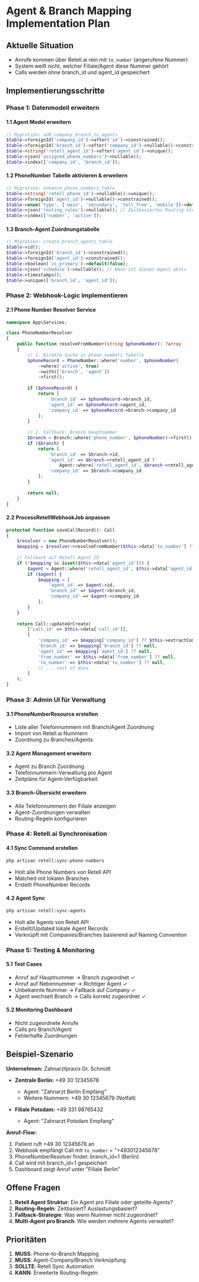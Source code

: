 # Agent & Branch Mapping Implementation Plan

## Aktuelle Situation
- Anrufe kommen über Retell.ai rein mit `to_number` (angerufene Nummer)
- System weiß nicht, welcher Filiale/Agent diese Nummer gehört
- Calls werden ohne branch_id und agent_id gespeichert

## Implementierungsschritte

### Phase 1: Datenmodell erweitern

#### 1.1 Agent Model erweitern
```php
// Migration: add_company_branch_to_agents
$table->foreignId('company_id')->after('id')->constrained();
$table->foreignId('branch_id')->after('company_id')->nullable()->constrained();
$table->string('retell_agent_id')->after('agent_id')->unique();
$table->json('assigned_phone_numbers')->nullable();
$table->index(['company_id', 'branch_id']);
```

#### 1.2 PhoneNumber Tabelle aktivieren & erweitern
```php
// Migration: enhance_phone_numbers_table
$table->string('retell_phone_id')->nullable()->unique();
$table->foreignId('agent_id')->nullable()->constrained();
$table->enum('type', ['main', 'secondary', 'toll_free', 'mobile'])->default('main');
$table->json('routing_rules')->nullable(); // Zeitbasiertes Routing etc.
$table->index(['number', 'active']);
```

#### 1.3 Branch-Agent Zuordnungstabelle
```php
// Migration: create_branch_agents_table
$table->id();
$table->foreignId('branch_id')->constrained();
$table->foreignId('agent_id')->constrained();
$table->boolean('is_primary')->default(false);
$table->json('schedule')->nullable(); // Wann ist dieser Agent aktiv
$table->timestamps();
$table->unique(['branch_id', 'agent_id']);
```

### Phase 2: Webhook-Logic implementieren

#### 2.1 Phone Number Resolver Service
```php
namespace App\Services;

class PhoneNumberResolver
{
    public function resolveFromNumber(string $phoneNumber): ?array
    {
        // 1. Direkte Suche in phone_numbers Tabelle
        $phoneRecord = PhoneNumber::where('number', $phoneNumber)
            ->where('active', true)
            ->with(['branch', 'agent'])
            ->first();
            
        if ($phoneRecord) {
            return [
                'branch_id' => $phoneRecord->branch_id,
                'agent_id' => $phoneRecord->agent_id,
                'company_id' => $phoneRecord->branch->company_id
            ];
        }
        
        // 2. Fallback: Branch Hauptnummer
        $branch = Branch::where('phone_number', $phoneNumber)->first();
        if ($branch) {
            return [
                'branch_id' => $branch->id,
                'agent_id' => $branch->retell_agent_id ? 
                    Agent::where('retell_agent_id', $branch->retell_agent_id)->first()?->id : null,
                'company_id' => $branch->company_id
            ];
        }
        
        return null;
    }
}
```

#### 2.2 ProcessRetellWebhookJob anpassen
```php
protected function saveCallRecord(): Call
{
    $resolver = new PhoneNumberResolver();
    $mapping = $resolver->resolveFromNumber($this->data['to_number'] ?? '');
    
    // Fallback auf Retell Agent ID
    if (!$mapping && isset($this->data['agent_id'])) {
        $agent = Agent::where('retell_agent_id', $this->data['agent_id'])->first();
        if ($agent) {
            $mapping = [
                'agent_id' => $agent->id,
                'branch_id' => $agent->branch_id,
                'company_id' => $agent->company_id
            ];
        }
    }
    
    return Call::updateOrCreate(
        ['call_id' => $this->data['call_id']],
        [
            'company_id' => $mapping['company_id'] ?? $this->extractCompanyId(),
            'branch_id' => $mapping['branch_id'] ?? null,
            'agent_id' => $mapping['agent_id'] ?? null,
            'from_number' => $this->data['from_number'] ?? null,
            'to_number' => $this->data['to_number'] ?? null,
            // ... rest of data
        ]
    );
}
```

### Phase 3: Admin UI für Verwaltung

#### 3.1 PhoneNumberResource erstellen
- Liste aller Telefonnummern mit Branch/Agent Zuordnung
- Import von Retell.ai Nummern
- Zuordnung zu Branches/Agents

#### 3.2 Agent Management erweitern
- Agent zu Branch Zuordnung
- Telefonnummern-Verwaltung pro Agent
- Zeitpläne für Agent-Verfügbarkeit

#### 3.3 Branch-Übersicht erweitern
- Alle Telefonnummern der Filiale anzeigen
- Agent-Zuordnungen verwalten
- Routing-Regeln konfigurieren

### Phase 4: Retell.ai Synchronisation

#### 4.1 Sync Command erstellen
```bash
php artisan retell:sync-phone-numbers
```
- Holt alle Phone Numbers von Retell API
- Matched mit lokalen Branches
- Erstellt PhoneNumber Records

#### 4.2 Agent Sync
```bash
php artisan retell:sync-agents
```
- Holt alle Agents von Retell API
- Erstellt/Updated lokale Agent Records
- Verknüpft mit Companies/Branches basierend auf Naming Convention

### Phase 5: Testing & Monitoring

#### 5.1 Test Cases
- Anruf auf Hauptnummer → Branch zugeordnet ✓
- Anruf auf Nebennummer → Richtiger Agent ✓
- Unbekannte Nummer → Fallback auf Company ✓
- Agent wechselt Branch → Calls korrekt zugeordnet ✓

#### 5.2 Monitoring Dashboard
- Nicht zugeordnete Anrufe
- Calls pro Branch/Agent
- Fehlerhafte Zuordnungen

## Beispiel-Szenario

**Unternehmen:** Zahnarztpraxis Dr. Schmidt
- **Zentrale Berlin:** +49 30 12345678
  - Agent: "Zahnarzt Berlin Empfang"
  - Weitere Nummern: +49 30 12345679 (Notfall)
  
- **Filiale Potsdam:** +49 331 98765432
  - Agent: "Zahnarzt Potsdam Empfang"
  
**Anruf-Flow:**
1. Patient ruft +49 30 12345678 an
2. Webhook empfängt Call mit `to_number` = "+493012345678"
3. PhoneNumberResolver findet: branch_id=1 (Berlin)
4. Call wird mit branch_id=1 gespeichert
5. Dashboard zeigt Anruf unter "Filiale Berlin"

## Offene Fragen

1. **Retell Agent Struktur**: Ein Agent pro Filiale oder geteilte Agents?
2. **Routing-Regeln**: Zeitbasiert? Auslastungsbasiert?
3. **Fallback-Strategie**: Was wenn Nummer nicht zugeordnet?
4. **Multi-Agent pro Branch**: Wie werden mehrere Agents verwaltet?

## Prioritäten

1. **MUSS**: Phone-to-Branch Mapping
2. **MUSS**: Agent-Company/Branch Verknüpfung  
3. **SOLLTE**: Retell Sync Automation
4. **KANN**: Erweiterte Routing-Regeln